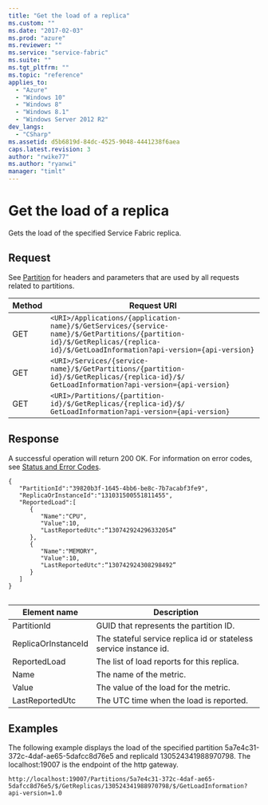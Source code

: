 ```yaml
---
title: "Get the load of a replica"
ms.custom: ""
ms.date: "2017-02-03"
ms.prod: "azure"
ms.reviewer: ""
ms.service: "service-fabric"
ms.suite: ""
ms.tgt_pltfrm: ""
ms.topic: "reference"
applies_to: 
  - "Azure"
  - "Windows 10"
  - "Windows 8"
  - "Windows 8.1"
  - "Windows Server 2012 R2"
dev_langs: 
  - "CSharp"
ms.assetid: d5b6819d-84dc-4525-9048-4441238f6aea
caps.latest.revision: 3
author: "rwike77"
ms.author: "ryanwi"
manager: "timlt"
---
```

# Get the load of a replica
Gets the load of the specified Service Fabric replica.  
  
## Request  
 See [Partition](partition.md) for headers and parameters that are used by all requests related to partitions.  
  
|Method|Request URI|  
|------------|-----------------|  
|GET|`<URI>/Applications/{application-name}/$/GetServices/{service-name}/$/GetPartitions/{partition-id}/$/GetReplicas/{replica-id}/$/GetLoadInformation?api-version={api-version}`|  
|GET|`<URI>/Services/{service-name}/$/GetPartitions/{partition-id}/$/GetReplicas/{replica-id}/$/ GetLoadInformation?api-version={api-version}`|  
|GET|`<URI>/Partitions/{partition-id}/$/GetReplicas/{replica-id}/$/ GetLoadInformation?api-version={api-version}`|  
  
## Response  
 A successful operation will return 200 OK. For information on error codes, see [Status and Error Codes](status-and-error-codes1.md).  
  
```  
{    
   "PartitionId":"39820b3f-1645-4bb6-be8c-7b7acabf3fe9",  
   "ReplicaOrInstanceId":"131031500551811455",  
   "ReportedLoad":[    
      {    
         "Name":"CPU",  
         "Value":10,  
         "LastReportedUtc":“130742924296332054”  
      },  
      {    
         "Name":"MEMORY",  
         "Value":10,  
         "LastReportedUtc":“130742924308298492”  
      }  
   ]  
}  
  
```  
  
|Element name|Description|  
|------------------|-----------------|  
|PartitionId|GUID that represents the partition ID.|  
|ReplicaOrInstanceId|The stateful service replica id or stateless service instance id.|  
|ReportedLoad|The list of load reports for this replica.|  
|Name|The name of the metric.|  
|Value|The value of the load for the metric.|  
|LastReportedUtc|The UTC time when the load is reported.|  
  
## Examples  
 The following example displays the load of the specified partition 5a7e4c31-372c-4daf-ae65-5dafcc8d76e5 and replicaId 130524341988970798. The localhost:19007 is the endpoint of the http gateway.  
  
```  
http://localhost:19007/Partitions/5a7e4c31-372c-4daf-ae65-5dafcc8d76e5/$/GetReplicas/130524341988970798/$/GetLoadInformation?api-version=1.0  
```